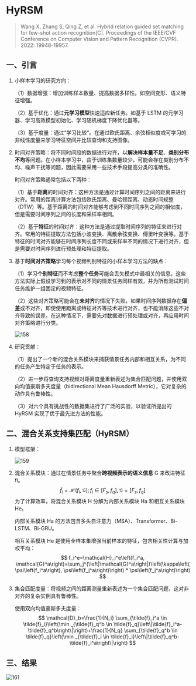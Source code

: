 # HyRSM

> Wang X, Zhang S, Qing Z, et al. Hybrid relation guided set matching for few-shot action recognition[C]. Proceedings of the IEEE/CVF Conference on Computer Vision and Pattern Recognition (CVPR). 2022: 19948-19957.

## 一、引言

1. 小样本学习的研究方向：

   （1）数据增强：增加训练样本数量、提高数据多样性。如空间变形、语义特征增强。

   （2）基于优化：通过**元学习模型**快速适应新任务。如基于 LSTM 的元学习器、学习高效模型初始化、学习随机梯度下降优化器等。

   （3）基于度量：通过“学习比较“。在通过欧氏距离、余弦相似度或可学习的非线性度量来学习特征空间并比较查询和支持图像。

2. 时间对齐策略：将不同时间段的数据进行对齐，以**解决样本量不足**、**类别分布不均**等问题。在小样本学习中，由于训练集数量较少，可能会存在类别分布不均、噪声干扰等问题，因此需要采用一些技术手段提高分类的准确性。

   时间对齐策略通常包括以下两种：

   （1）基于**距离**的时间对齐：这种方法是通过计算时间序列之间的距离来进行对齐。常用的距离计算方法包括欧氏距离、曼哈顿距离、动态时间规整（DTW）等。基于距离的时间对齐能够考虑到不同时间序列之间的相似度，但是需要时间序列之间的长度和采样率相同。

   （2）基于**特征**的时间对齐：这种方法是通过提取时间序列的特征来进行对齐。常用的特征提取方法包括小波变换、离散余弦变换、傅里叶变换等。基于特征的时间对齐能够在时间序列长度不同或采样率不同的情况下进行对齐，但是需要对时间序列进行预处理和特征提取。

3. 基于**时间对齐策略**学习每个视频判别特征的小样本学习方法的缺点：

   （1）学习**个别特征**而不考虑**整个任务**可能会丢失模式中最相关的信息。这些方法实际上假设学习到的表示对不同的情景任务同样有效，并为所有测试时间任务维护一组固定的视频特征。

   （2）这些对齐策略可能会在**未对齐**的情况下失败。如果时间序列数据存在**偏差**或不对齐，即使使用距离或特征对齐等技术进行对齐，也不能消除这些不对齐导致的误差。在这种情况下，需要先对数据进行预处理或对齐，再应用时间对齐策略进行分类。

   ![158](images/158.png)

4. 研究贡献：

   （1）提出了一个新的混合关系模块来捕获情景任务内部和相互关系，为不同的任务产生特定于任务的表示。

   （2）进一步将查询支持视频对距离度量重新表述为集合匹配问题，并使用双向均值豪斯多夫度量（bidirectional Mean Hausdorff Metric），它对复杂的动作具有鲁棒性。

   （3）对六个具有挑战性的数据集进行了广泛的实验，以验证所提出的 HyRSM 实现了优于最先进方法的性能。

## 二、混合关系支持集匹配（HyRSM）

1. 模型框架：

   ![159](images/159.png)

2. 混合关系模块：通过在情景任务中聚合**跨视频表示的语义信息** G 来改进特征 fi。
   $$
   \tilde{f}_i=\mathcal{H}\left(f_i, \mathcal{G}\right) ; f_i \in\left[F_s, f_q\right], \mathcal{G}=\left[F_s, f_q\right]
   $$
   为了计算效率，将混合关系模块 H 分解为内部关系模块 Ha 和相互关系模块 He。

   内部关系模块 Ha 的方法包含多头自注意力（MSA）、Transformer、Bi-LSTM、Bi-GRU。

   相互关系模块 He 是使用全样本集增强当前样本的特征，包含相关性计算与加权平均：
   $$
   f_i^e=\mathcal{H}_i^e\left(f_i^a, \mathcal{G}^a\right)=\sum_j^{\left|\mathcal{G}^a\right|}\left(\kappa\left(\psi\left(f_i^a\right), \psi\left(f_j^a\right)\right) * \psi\left(f_j^a\right)\right)
   $$

3. 集合匹配度量：将视频之间的距离测量重新表述为一个集合匹配问题，这对非对齐的复杂实例具有鲁棒性。

   使用双向均值豪斯多夫度量：
   $$
   \mathcal{D}_b=\frac{1}{N_i} \sum_{\tilde{f}_i^a \in \tilde{f}_i}\left(\min _{\tilde{f}_q^b \in \tilde{f}_q}\left\|\tilde{f}_i^a-\tilde{f}_q^b\right\|\right)+\frac{1}{N_q} \sum_{\tilde{f}_q^b \in \tilde{f}_q}\left(\min _{\tilde{f}_i \in \tilde{f}_i}\left\|\tilde{f}_q^b-\tilde{f}_i^a\right\|\right)
   $$

## 三、结果

![161](images/161.png)
